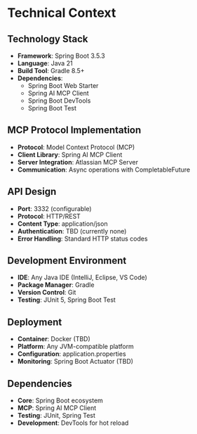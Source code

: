 # Technical Context

## Technology Stack
- **Framework**: Spring Boot 3.5.3
- **Language**: Java 21
- **Build Tool**: Gradle 8.5+
- **Dependencies**: 
  - Spring Boot Web Starter
  - Spring AI MCP Client
  - Spring Boot DevTools
  - Spring Boot Test

## MCP Protocol Implementation
- **Protocol**: Model Context Protocol (MCP)
- **Client Library**: Spring AI MCP Client
- **Server Integration**: Atlassian MCP Server
- **Communication**: Async operations with CompletableFuture

## API Design
- **Port**: 3332 (configurable)
- **Protocol**: HTTP/REST
- **Content Type**: application/json
- **Authentication**: TBD (currently none)
- **Error Handling**: Standard HTTP status codes

## Development Environment
- **IDE**: Any Java IDE (IntelliJ, Eclipse, VS Code)
- **Package Manager**: Gradle
- **Version Control**: Git
- **Testing**: JUnit 5, Spring Boot Test

## Deployment
- **Container**: Docker (TBD)
- **Platform**: Any JVM-compatible platform
- **Configuration**: application.properties
- **Monitoring**: Spring Boot Actuator (TBD)

## Dependencies
- **Core**: Spring Boot ecosystem
- **MCP**: Spring AI MCP Client
- **Testing**: JUnit, Spring Test
- **Development**: DevTools for hot reload
